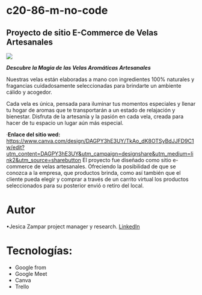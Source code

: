 # c20-86-m-no-code
## Proyecto de sitio E-Commerce de Velas Artesanales

<img src= "Imagen\Banner web horizontal nuevos productos  minimalista orgánico  verde y marrón .png">

***Descubre la Magia de las Velas Aromáticas Artesanales***

 Nuestras velas están elaboradas a mano con ingredientes 100% naturales y fragancias cuidadosamente seleccionadas para brindarte un ambiente cálido y acogedor. 
 
 Cada vela es única, pensada para iluminar tus momentos especiales y llenar tu hogar de aromas que te transportarán a un estado de relajación y bienestar. Disfruta de la artesanía y la pasión en cada vela, creada para hacer de tu espacio un lugar aún más especial.


·**Enlace del sitio wed:**
https://www.canva.com/design/DAGPY3hE3UY/TkAo_dK8OTSyBdJJFD9C1w/edit?utm_content=DAGPY3hE3UY&utm_campaign=designshare&utm_medium=link2&utm_source=sharebutton
El proyecto fue diseñado como sitio e-commerce de velas artesanales. Ofreciendo la posibilidad de que se conozca a la empresa, que productos brinda, como así también que el cliente pueda elegir y comprar a través de un carrito virtual los productos seleccionados para su posterior envió o retiro del local.
# Autor
•Jesica Zampar 
 project manager y research.
 [LinkedIn](https://www.linkedin.com/in/jesica-zampar-13z/)
 
 # Tecnologías:
- Google from
- Google Meet
- Canva
- Trello
  


 
 
 
